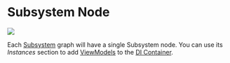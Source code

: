 # Subsystem Node

![](http://i.imgur.com/16gGYc5.jpg)

Each [Subsystem](../subsystems.md) graph will have a single Subsystem node. You can use its _Instances_ section to add [ViewModels](../view-models.md) to the [DI Container](../di-ioc-container.md).
